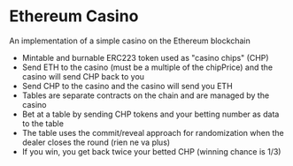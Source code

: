# Ethereum Casino

An implementation of a simple casino on the Ethereum blockchain

- Mintable and burnable ERC223 token used as "casino chips" (CHP)
- Send ETH to the casino (must be a multiple of the chipPrice) and the casino will send CHP back to you
- Send CHP to the casino and the casino will send you ETH
- Tables are separate contracts on the chain and are managed by the casino
- Bet at a table by sending CHP tokens and your betting number as data to the table
- The table uses the commit/reveal approach for randomization when the dealer closes the round (rien ne va plus)
- If you win, you get back twice your betted CHP (winning chance is 1/3)
